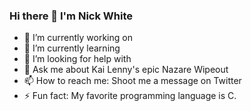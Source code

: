 ### Hi there 👋 I'm Nick White

- 🔭 I’m currently working on 
- 🌱 I’m currently learning 
- 🤔 I’m looking for help with  
- 💬 Ask me about Kai Lenny's epic Nazare Wipeout
- 📫 How to reach me: Shoot me a message on Twitter
- ⚡ Fun fact: My favorite programming language is C.
<!--
**NicholasKawikaWhite/NicholasKawikaWhite** is a ✨ _special_ ✨ repository because its `README.md` (this file) appears on your GitHub profile.

Here are some ideas to get you started:

- 🔭 I’m currently working on ...
- 🌱 I’m currently learning ...
- 👯 I’m looking to collaborate on ...
- 🤔 I’m looking for help with ...
- 💬 Ask me about ...
- 📫 How to reach me: ...
- 😄 Pronouns: ...
- ⚡ Fun fact: ...
-->
